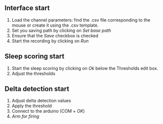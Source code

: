 ## Interface start
1. Load the channel parameters: find the .csv file corresponding to the mouse or create it using the .csv template.
2. Set you saving path by clicking on _Set base path_
3. Ensure that the _Save_ checkbox is checked
4. Start the recording by clicking on _Run_
## Sleep scoring start
1. Start the sleep scoring by clicking on _Ok_ below the Thresholds edit box.
2. Adjust the thresholds

## Delta detection start
1. Adjust delta detection values
2. Apply the threshold
3. Connect to the arduino (COM + _OK_)
4. _Arm for firing_